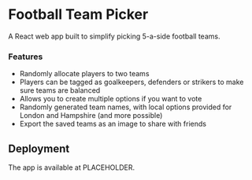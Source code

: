 # Football Team Picker

A React web app built to simplify picking 5-a-side football teams.

### Features

- Randomly allocate players to two teams
- Players can be tagged as goalkeepers, defenders or strikers to make sure teams are balanced
- Allows you to create multiple options if you want to vote
- Randomly generated team names, with local options provided for London and Hampshire (and more possible)
- Export the saved teams as an image to share with friends


## Deployment

The app is available at PLACEHOLDER. 


